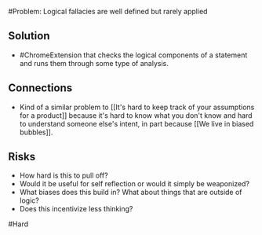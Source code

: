 #Problem: Logical fallacies are well defined but rarely applied

## Solution
- #ChromeExtension  that checks the logical components of a statement and runs them through some type of analysis. 

## Connections
- Kind of a similar problem to [[It's hard to keep track of your assumptions for a product]] because it's hard to know what you don't know and hard to understand someone else's intent, in part because [[We live in biased bubbles]]. 

## Risks
- How hard is this to pull off? 
- Would it be useful for self reflection or would it simply be weaponized? 
- What biases does this build in? What about things that are outside of logic? 
- Does this incentivize less thinking? 


#Hard